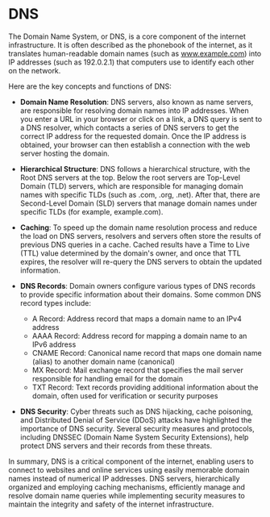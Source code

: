 # DNS

The Domain Name System, or DNS, is a core component of the internet infrastructure. It is often described as the phonebook of the internet, as it translates human-readable domain names (such as www.example.com) into IP addresses (such as 192.0.2.1) that computers use to identify each other on the network.

Here are the key concepts and functions of DNS:

- **Domain Name Resolution**: DNS servers, also known as name servers, are responsible for resolving domain names into IP addresses. When you enter a URL in your browser or click on a link, a DNS query is sent to a DNS resolver, which contacts a series of DNS servers to get the correct IP address for the requested domain. Once the IP address is obtained, your browser can then establish a connection with the web server hosting the domain.

- **Hierarchical Structure**: DNS follows a hierarchical structure, with the Root DNS servers at the top. Below the root servers are Top-Level Domain (TLD) servers, which are responsible for managing domain names with specific TLDs (such as .com, .org, .net). After that, there are Second-Level Domain (SLD) servers that manage domain names under specific TLDs (for example, example.com).

- **Caching**: To speed up the domain name resolution process and reduce the load on DNS servers, resolvers and servers often store the results of previous DNS queries in a cache. Cached results have a Time to Live (TTL) value determined by the domain's owner, and once that TTL expires, the resolver will re-query the DNS servers to obtain the updated information.

- **DNS Records**: Domain owners configure various types of DNS records to provide specific information about their domains. Some common DNS record types include:

  - A Record: Address record that maps a domain name to an IPv4 address
  - AAAA Record: Address record for mapping a domain name to an IPv6 address
  - CNAME Record: Canonical name record that maps one domain name (alias) to another domain name (canonical)
  - MX Record: Mail exchange record that specifies the mail server responsible for handling email for the domain
  - TXT Record: Text records providing additional information about the domain, often used for verification or security purposes

- **DNS Security**: Cyber threats such as DNS hijacking, cache poisoning, and Distributed Denial of Service (DDoS) attacks have highlighted the importance of DNS security. Several security measures and protocols, including DNSSEC (Domain Name System Security Extensions), help protect DNS servers and their records from these threats.

In summary, DNS is a critical component of the internet, enabling users to connect to websites and online services using easily memorable domain names instead of numerical IP addresses. DNS servers, hierarchically organized and employing caching mechanisms, efficiently manage and resolve domain name queries while implementing security measures to maintain the integrity and safety of the internet infrastructure.